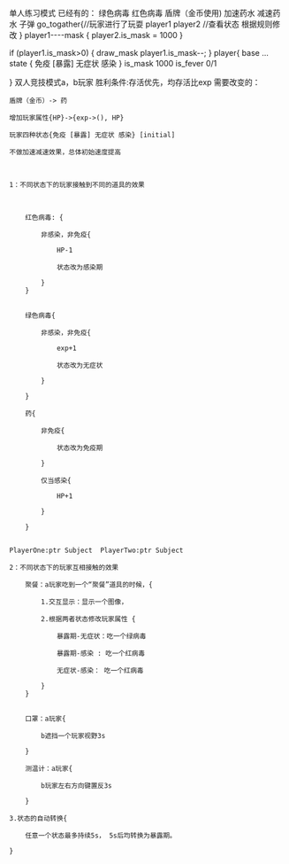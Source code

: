 单人练习模式
已经有的：
    绿色病毒
    红色病毒
    盾牌（金币使用)
    加速药水
    减速药水
    子弹
go_togather{//玩家进行了玩耍
    player1
    player2
    //查看状态 根据规则修改
}
player1----mask
{
    player2.is_mask = 1000
}

if (player1.is_mask>0) {
    draw_mask
    player1.is_mask--;
}
player{
    base
    ...
    state {
        免疫 [暴露] 无症状 感染
    }
    is_mask 1000
    is_fever 0/1

}
双人竞技模式a，b玩家
胜利条件:存活优先，均存活比exp
需要改变的：
    
    盾牌（金币）-> 药
    
    增加玩家属性{HP}->{exp->(), HP}
    
    玩家四种状态{免疫 [暴露] 无症状 感染} [initial]
    
    不做加速减速效果，总体初始速度提高

    
    
    1：不同状态下的玩家接触到不同的道具的效果
       

        
        红色病毒: {
            
            非感染，非免疫{
              
                HP-1
              
                状态改为感染期
          
            }
        }

       
        绿色病毒{
           
            非感染，非免疫{
           
                exp+1
           
                状态改为无症状
          
            }
       
        }
      
        药{
           
            非免疫{
           
                状态改为免疫期
         
            }
           
            仅当感染{
           
                HP+1
            
            }
        
        }


    PlayerOne:ptr Subject  PlayerTwo:ptr Subject
    
    2：不同状态下的玩家互相接触的效果
      
        聚餐：a玩家吃到一个“聚餐”道具的时候，{
          
            1.交互显示：显示一个图像，
          
            2.根据两者状态修改玩家属性 {
             
                暴露期-无症状：吃一个绿病毒
             
                暴露期-感染 : 吃一个红病毒
             
                无症状-感染： 吃一个红病毒
           
            }
        } 

     
        口罩：a玩家{
       
            b遮挡一个玩家视野3s
       
        }
        
        测温计：a玩家{
       
            b玩家左右方向键置反3s
       
        }

    3.状态的自动转换{
      
        任意一个状态最多持续5s， 5s后均转换为暴露期。
  
    }


